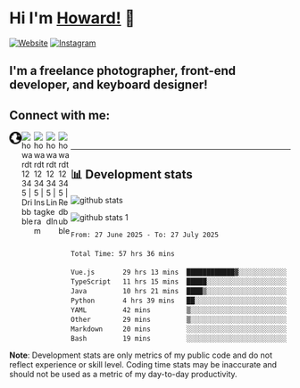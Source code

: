 # Hi I'm [Howard!][website] 👋

[![Website](https://img.shields.io/website?label=howardt12345.com&style=for-the-badge&url=https%3A%2F%2Fhowardt12345.com)](https://howardt12345.com)
[![Instagram](https://img.shields.io/badge/instagram-%23E4405F.svg?&style=for-the-badge&logo=instagram&logoColor=white)](https://instagram.com/howardt12345)

I'm a freelance photographer, front-end developer, and keyboard designer!
---

## Connect with me:

[<img align="left" alt="howardt12345.com" width="22px" src="https://raw.githubusercontent.com/iconic/open-iconic/master/svg/globe.svg" />][website]
[<img align="left" alt="howardt12345 | Dribbble" width="22px" src="https://cdn.jsdelivr.net/npm/simple-icons@v3/icons/dribbble.svg" />][dribbble]
[<img align="left" alt="howardt12345 | Instagram" width="22px" src="https://cdn.jsdelivr.net/npm/simple-icons@v3/icons/instagram.svg" />][instagram]
[<img align="left" alt="howardt12345 | LinkedIn" width="22px" src="https://cdn.jsdelivr.net/npm/simple-icons@v3/icons/linkedin.svg" />][linkedin]
[<img align="left" alt="howardt12345 | Redbubble" width="22px" src="https://cdn.jsdelivr.net/npm/simple-icons@v3/icons/redbubble.svg" />][redbubble]

<br />

---

## 📊 Development stats

![github stats](https://github-readme-stats.vercel.app/api?username=howardt12345&show_icons=true&hide_border=true&theme=dark&hide=contribs,issues)

![github stats 1](https://github-readme-stats.vercel.app/api/top-langs?username=howardt12345&langs_count=8&show_icons=true&hide_border=true&theme=dark&layout=compact)

<!--START_SECTION:waka-->

```txt
From: 27 June 2025 - To: 27 July 2025

Total Time: 57 hrs 36 mins

Vue.js       29 hrs 13 mins  ████████████▓░░░░░░░░░░░░   50.31 %
TypeScript   11 hrs 15 mins  █████░░░░░░░░░░░░░░░░░░░░   19.37 %
Java         10 hrs 21 mins  ████▒░░░░░░░░░░░░░░░░░░░░   17.82 %
Python       4 hrs 39 mins   ██░░░░░░░░░░░░░░░░░░░░░░░   08.01 %
YAML         42 mins         ▒░░░░░░░░░░░░░░░░░░░░░░░░   01.22 %
Other        29 mins         ▒░░░░░░░░░░░░░░░░░░░░░░░░   00.84 %
Markdown     20 mins         ░░░░░░░░░░░░░░░░░░░░░░░░░   00.58 %
Bash         19 mins         ░░░░░░░░░░░░░░░░░░░░░░░░░   00.57 %
```

<!--END_SECTION:waka-->

**Note**: Development stats are only metrics of my public code and do not reflect experience or skill level. Coding time stats may be inaccurate and should not be used as a metric of my day-to-day productivity.

[website]: https://howardt12345.com
[dribbble]: https://dribbble.com/howardt12345
[instagram]: https://instagram.com/howardt12345
[linkedin]: https://linkedin.com/in/howardt12345
[redbubble]: https://www.redbubble.com/people/howardt12345/
